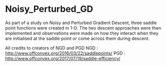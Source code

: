 # Noisy_Perturbed_GD

As part of a study on Noisy and Perturbed Gradient Descent, three saddle point functions were created in 1-D.
The two descent approaches were then implemented and observations were made on how they interact when they are initialised at the saddle point or come across them during descent.

All credits to creators of NGD and PGD
NGD : http://www.offconvex.org/2016/03/22/saddlepoints/
PGD : http://www.offconvex.org/2017/07/19/saddle-efficiency/

